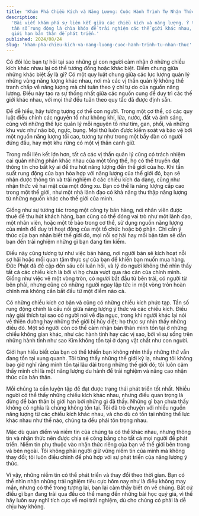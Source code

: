```yaml
---
title: 'Khám Phá Chiều Kích và Năng Lượng: Cuộc Hành Trình Tự Nhận Thức'
description:
  'Bài viết khám phá sự liên kết giữa các chiều kích và năng lượng. Ý thức và
  tần số rung động là chìa khóa để trải nghiệm các thế giới khác nhau, vượt qua
  giới hạn bản thân để phát triển.'
published: 2024/08/24
slug: 'kham-pha-chieu-kich-va-nang-luong-cuoc-hanh-trinh-tu-nhan-thuc'
---
```


Có đôi lúc bạn tự hỏi tại sao những gì con người cảm nhận ở những chiều kích
khác nhau lại có thể tương đồng hoặc khác biệt. Điểm chung giữa những khác biệt
ấy là gì? Có một quy luật chung giữa các lực lượng quản lý những vùng năng lượng
khác nhau, nơi mà các vị thần quản lý không thể tranh chấp về năng lượng mà chỉ
tuân theo ý chí tự do của nguồn năng lượng. Điều này tạo ra sự thống nhất giữa
các nguồn cung để duy trì các thế giới khác nhau, với mọi thứ đều tuân theo quy
tắc đã được định sẵn.

Để dễ hiểu, hãy tưởng tượng cơ thể con người. Trong một cơ thể, có các quy luật
điều chỉnh các nguyên tố như không khí, lửa, nước, đất và ánh sáng, cùng với
những thế lực quản lý mỗi nguyên tố như tim, gan, phổi, và những khu vực như não
bộ, ngực, bụng. Mọi thứ luôn được kiểm soát và bảo vệ bởi một nguồn năng lượng
tối cao, tương tự như trong một bầy đàn có người đứng đầu, hay một khu rừng có
một vị thần canh giữ.

Trong mối liên kết lớn hơn, tất cả các vị thần quản lý cũng có trách nhiệm cai
quản những phần khác nhau của một tổng thể, họ có thể truyền đạt thông tin cho
bất kỳ ai để thu hút năng lượng đến thế giới của họ. Khi tần suất rung động của
bạn hòa hợp với năng lượng của thế giới đó, bạn sẽ nhận được thông tin và trải
nghiệm ở các chiều kích đa dạng, cũng như nhận thức về hai mặt của một đồng xu.
Bạn có thể là năng lượng cấp cao trong một thế giới, như một nhà lãnh đạo có khả
năng thu thập năng lượng từ những nguồn khác cho thế giới của mình.

Giống như sự tương tác trong một công ty bán hàng, nơi nhân viên được thuê để
thu hút khách hàng, bạn cũng có thể đóng vai trò như một lãnh đạo, một nhân
viên, hoặc một tế bào trong cơ thể, sử dụng nguồn năng lượng của mình để duy trì
hoạt động của một tổ chức hoặc bộ phận. Chỉ cần ý thức của bạn nhận biết thế
giới đó, mọi nỗi sợ hãi hay mối bận tâm sẽ dẫn bạn đến trải nghiệm những gì bạn
đang tìm kiếm.

Điều này cũng tương tự như việc bán hàng, nơi người bán sẽ kích hoạt nỗi sợ hãi
hoặc mối quan tâm thực sự của bạn để khiến bạn muốn mua hàng. Đức Phật đã đề cập
đến sáu cõi luân hồi, và lý do người không thể nhìn thấy tất cả các chiều kích
là bởi vì họ chưa vượt qua rào cản của chính mình. Giống như việc vẽ một vòng
tròn, có người bắt đầu từ bên trái, có người từ bên phải, nhưng cũng có những
người ngay lập tức in một vòng tròn hoàn chỉnh mà không cần bắt đầu từ một điểm
nào cả.

Có những chiều kích cơ bản và cũng có những chiều kích phức tạp. Tần số rung
động chính là cầu nối giữa năng lượng ý thức và các chiều kích. Điều này giải
thích tại sao có người nói về địa ngục, trong khi người khác lại nói về thiên
đường hay những thế giới bị hủy diệt; họ thực sự nhìn thấy những điều đó. Một số
người còn có thể cảm nhận bản thân mình tồn tại ở những chiều không gian khác,
như các hành tinh hay các vị sao, bởi vì sự sống trên những hành tinh như sao
Kim không tồn tại ở dạng vật chất như con người.

Giới hạn hiểu biết của bạn có thể khiến bạn không nhìn thấy những thứ vẫn đang
tồn tại xung quanh. Tôi từng thấy những thế giới kỳ lạ, nhưng tôi không bao giờ
nghĩ rằng mình tồn tại lâu dài trong những thế giới đó; tôi luôn cảm thấy mình
chỉ là một năng lượng du hành để trải nghiệm và nâng cao nhận thức của bản thân.

Mỗi chúng ta cần luyện tập để đạt được trạng thái phát triển tốt nhất. Nhiều
người có thể thấy những chiều kích khác nhau, nhưng điều quan trọng là đừng để
bản thân bị giới hạn bởi những gì đã thấy. Những gì bạn chưa thấy không có nghĩa
là chúng không tồn tại. Tôi đã trò chuyện với nhiều nguồn năng lượng từ các
chiều kích khác nhau, và cho dù có tồn tại những thế lực khác nhau như thế nào,
chúng ta đều phải tôn trọng nhau.

Mặc dù quan điểm và niềm tin của chúng ta có thể khác nhau, nhưng thông tin và
nhận thức nên được chia sẻ công bằng cho tất cả mọi người để phát triển. Niềm
tin phụ thuộc vào nhận thức riêng của bạn về thế giới bên trong và bên ngoài.
Tôi không phải người giữ vững niềm tin của mình mà không thay đổi; tôi luôn điều
chỉnh để phù hợp với sự phát triển của năng lượng ý thức.

Vì vậy, những niềm tin có thể phát triển và thay đổi theo thời gian. Bạn có thể
nhìn nhận những trải nghiệm tiêu cực hôm nay như là điều không may mắn, nhưng có
thể trong tương lai, bạn lại cảm thấy biết ơn về chúng. Bất cứ điều gì bạn đang
trải qua đều có thể mang đến những bài học quý giá, vì thế hãy luôn suy nghĩ
tích cực về mọi trải nghiệm, dù cho chúng có phải là dễ chịu hay không.
